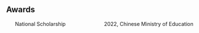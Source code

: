 ## Awards

<ul style="margin:0 0 5px;">
  <li style="display: flex; justify-content: space-between;">
    <span>National Scholarship</span>
    <span>2022, Chinese Ministry of Education</span>
  </li>
</ul>
